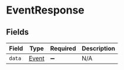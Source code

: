 # EventResponse


## Fields

| Field                                 | Type                                  | Required                              | Description                           |
| ------------------------------------- | ------------------------------------- | ------------------------------------- | ------------------------------------- |
| `data`                                | [Event](../../models/shared/event.md) | :heavy_minus_sign:                    | N/A                                   |